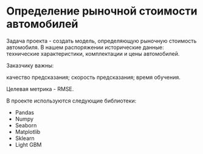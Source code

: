 # Определение рыночной стоимости автомобилей
 
Задача проекта - создать модель, определяющую рыночную стоимость автомобиля. В нашем распоряжении исторические данные: технические характеристики, комплектации и цены автомобилей.

Заказчику важны:

качество предсказания;
скорость предсказания;
время обучения.

Целевая метрика - RMSE.

В проекте используются следующие библиотеки:

* Pandas
* Numpy
* Seaborn
* Matplotlib
* Sklearn
* Light GBM

